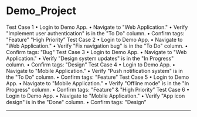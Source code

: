 ﻿# Demo_Project
Test Case 1
•	Login to Demo App.
•	Navigate to "Web Application."
•	Verify "Implement user authentication" is in the "To Do" column.
•	Confirm tags: "Feature" "High Priority”
Test Case 2
•	Login to Demo App.
•	Navigate to "Web Application."
•	Verify "Fix navigation bug" is in the "To Do" column.
•	Confirm tags: "Bug"
Test Case 3
•	Login to Demo App.
•	Navigate to "Web Application."
•	Verify "Design system updates" is in the "In Progress" column.
•	Confirm tags: "Design”
Test Case 4
•	Login to Demo App.
•	Navigate to "Mobile Application."
•	Verify "Push notification system" is in the "To Do" column.
•	Confirm tags: "Feature”
Test Case 5
•	Login to Demo App.
•	Navigate to "Mobile Application."
•	Verify "Offline mode" is in the "In Progress" column.
•	Confirm tags: "Feature" & "High Priority”
Test Case 6
•	Login to Demo App.
•	Navigate to "Mobile Application."
•	Verify "App icon design" is in the "Done" column.
•	Confirm tags: "Design”
________________________________________
